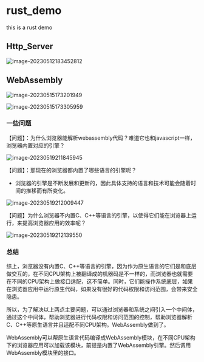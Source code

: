# rust_demo

this is a rust demo

## Http_Server

![image-20230512183452812](https://note-1305755407.cos.ap-nanjing.myqcloud.com/note/image-20230512183452812.png)





## WebAssembly

![image-20230515173201949](https://note-1305755407.cos.ap-nanjing.myqcloud.com/note/image-20230515173201949.png)





![image-20230515173305959](https://note-1305755407.cos.ap-nanjing.myqcloud.com/note/image-20230515173305959.png)



### 一些问题

【问题】：为什么浏览器能解析webassembly代码？难道它也和javascript一样，浏览器内置对应的引擎？

![image-20230519211845945](https://note-1305755407.cos.ap-nanjing.myqcloud.com/note/image-20230519211845945.png)



【问题】：那现在的浏览器都内置了哪些语言的引擎呢？

* 浏览器的引擎是不断发展和更新的，因此具体支持的语言和技术可能会随着时间的推移而有所变化。

![image-20230519212009447](https://note-1305755407.cos.ap-nanjing.myqcloud.com/note/image-20230519212009447.png)



【问题】为什么浏览器不内置C、C++等语言的引擎，以使得它们能在浏览器上运行，来提高浏览器应用的效率呢？

![image-20230519212139550](https://note-1305755407.cos.ap-nanjing.myqcloud.com/note/image-20230519212139550.png)



### 总结

综上，浏览器没有内置C、C++等语言的引擎，因为作为原生语言的它们是和底层做交互的，在不同CPU架构上被翻译成的机器码是不一样的，而浏览器也就需要在不同的CPU架构上做接口适配，这不简单。同时，它们能操作系统底层，如果在浏览器应用中运行原生代码，如果没有很好的代码权限和访问范围，会带来安全隐患。

所以，为了解决以上两点主要问题，可以通过浏览器和系统之间引入一个中间体，通过这个中间体，帮助浏览器进行代码权限和访问范围的控制，帮助浏览器解析C、C++等原生语言并且适配不同CPU架构。WebAssembly做到了。

WebAssembly可以帮原生语言代码编译成WebAssembly模块，在不同CPU架构下的浏览器应用可以加载该模块，前提是内置了WebAssembly引擎。然后调用WebAssembly模块里的接口。